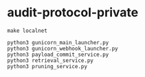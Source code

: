 # audit-protocol-private

```
make localnet

python3 gunicorn_main_launcher.py
python3 gunicorn_webhook_launcher.py
python3 payload_commit_service.py
python3 retrieval_service.py
python3 pruning_service.py

```


